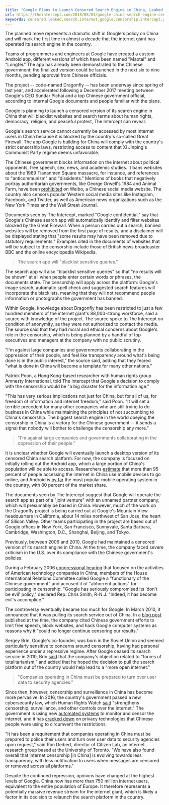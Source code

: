 ```yaml
---
title: "Google Plans to Launch Censored Search Engine in China, Leaked Documents Reveal"
url: https://theintercept.com/2018/08/01/google-china-search-engine-censorship/
keywords: censored,leaked,search,internet,google,censorship,intercept,googles,documents,app,engine,reveal,plans,china,websites,launch,chinese
---
```

The planned move represents a dramatic shift in Google's policy on China and will mark the first time in almost a decade that the internet giant has operated its search engine in the country.

Teams of programmers and engineers at Google have created a custom Android app, different versions of which have been named "Maotai" and "Longfei." The app has already been demonstrated to the Chinese government; the finalized version could be launched in the next six to nine months, pending approval from Chinese officials.

The project -- code-named Dragonfly -- has been underway since spring of last year, and accelerated following a December 2017 meeting between Google's CEO Sundar Pichai and a top Chinese government official, according to internal Google documents and people familiar with the plans.

Google is planning to launch a censored version of its search engine in China that will blacklist websites and search terms about human rights, democracy, religion, and peaceful protest, The Intercept can reveal.

Google's search service cannot currently be accessed by most internet users in China because it is blocked by the country's so-called Great Firewall. The app Google is building for China will comply with the country's strict censorship laws, restricting access to content that Xi Jinping's Communist Party regime deems unfavorable.

The Chinese government blocks information on the internet about political opponents, free speech, sex, news, and academic studies. It bans websites about the 1989 Tiananmen Square massacre, for instance, and references to "anticommunism" and "dissidents." Mentions of books that negatively portray authoritarian governments, like George Orwell's 1984 and Animal Farm, have been [prohibited](https://chinadigitaltimes.net/2018/02/sensitive-words-emperor-xi-jinping-ascend-throne/) on Weibo, a Chinese social media website. The country also censors popular Western social media sites like Instagram, Facebook, and Twitter, as well as American news organizations such as the New York Times and the Wall Street Journal.

Documents seen by The Intercept, marked "Google confidential," say that Google's Chinese search app will automatically identify and filter websites blocked by the Great Firewall. When a person carries out a search, banned websites will be removed from the first page of results, and a disclaimer will be displayed stating that "some results may have been removed due to statutory requirements." Examples cited in the documents of websites that will be subject to the censorship include those of British news broadcaster BBC and the online encyclopedia Wikipedia.

> The search app will "blacklist sensitive queries."

The search app will also "blacklist sensitive queries" so that "no results will be shown" at all when people enter certain words or phrases, the documents state. The censorship will apply across the platform: Google's image search, automatic spell check and suggested search features will incorporate the blacklists, meaning that they will not recommend people information or photographs the government has banned.

Within Google, knowledge about Dragonfly has been restricted to just a few hundred members of the internet giant's 88,000-strong workforce, said a source with knowledge of the project. The source spoke to The Intercept on condition of anonymity, as they were not authorized to contact the media. The source said that they had moral and ethical concerns about Google's role in the censorship, which is being planned by a handful of top executives and managers at the company with no public scrutiny.

"I'm against large companies and governments collaborating in the oppression of their people, and feel like transparency around what's being done is in the public interest," the source said, adding that they feared "what is done in China will become a template for many other nations."

Patrick Poon, a Hong Kong-based researcher with human rights group Amnesty International, told The Intercept that Google's decision to comply with the censorship would be "a big disaster for the information age."

"This has very serious implications not just for China, but for all of us, for freedom of information and internet freedom," said Poon. "It will set a terrible precedent for many other companies who are still trying to do business in China while maintaining the principles of not succumbing to China's censorship. The biggest search engine in the world obeying the censorship in China is a victory for the Chinese government -- it sends a signal that nobody will bother to challenge the censorship any more."

> "I'm against large companies and governments collaborating in the oppression of their people."

It is unclear whether Google will eventually launch a desktop version of its censored China search platform. For now, the company is focused on initially rolling out the Android app, which a large portion of China's population will be able to access. Researchers [estimate](https://www.emarketer.com/Article/More-than-95-of-Internet-Users-China-Use-Mobile-Devices-Go-Online/1015155) that more than 95 percent of people accessing the internet in China use mobile devices to go online, and Android is [by far](https://www.statista.com/statistics/262176/market-share-held-by-mobile-operating-systems-in-china/) the most popular mobile operating system in the country, with 80 percent of the market share.

The documents seen by The Intercept suggest that Google will operate the search app as part of a "joint venture" with an unnamed partner company, which will presumably be based in China. However, much of the work on the Dragonfly project is being carried out at Google's Mountain View headquarters in California, about 14 miles northwest of San Jose, the heart of Silicon Valley. Other teams participating in the project are based out of Google offices in New York, San Francisco, Sunnyvale, Santa Barbara, Cambridge, Washington, D.C., Shanghai, Beijing, and Tokyo.

Previously, between 2006 and 2010, Google had maintained a censored version of its search engine in China. At the time, the company faced severe criticism in the U.S. over its compliance with the Chinese government's policies.

During a February 2006 [congressional hearing](https://www.c-span.org/video/?191220-1/internet-china) that focused on the activities of American technology companies in China, members of the House International Relations Committee called Google a "functionary of the Chinese government" and accused it of "abhorrent actions" for participating in censorship. "Google has seriously compromised its 'don't be evil' policy," declared Rep. Chris Smith, R-N.J. "Indeed, it has become evil's accomplice."

The controversy eventually became too much for Google. In March 2010, it announced that it was pulling its search service out of China. In a [blog post](https://googleblog.blogspot.com/2010/03/new-approach-to-china-update.html) published at the time, the company cited Chinese government efforts to limit free speech, block websites, and hack Google computer systems as reasons why it "could no longer continue censoring our results."

Sergey Brin, Google's co-founder, was born in the Soviet Union and seemed particularly sensitive to concerns around censorship, having had personal experience under a repressive regime. After Google ceased its search service in 2010, Brin [said](https://www.telegraph.co.uk/technology/google/7503641/Sergey-Brin-My-upbringing-in-USSR-helped-shape-Googles-views-on-China.html) that the company's objection related to "forces of totalitarianism," and added that he hoped the decision to pull the search platform out of the country would help lead to a "more open internet."

> "Companies operating in China must be prepared to turn over user data to security agencies."

Since then, however, censorship and surveillance in China has become more pervasive. In 2016, the country's government passed a new cybersecurity law, which Human Rights Watch [said](https://www.hrw.org/news/2016/11/06/china-abusive-cybersecurity-law-set-be-passed) "strengthens censorship, surveillance, and other controls over the internet." The government is using new [automated systems](https://money.cnn.com/2018/03/01/technology/china-wechat-censorship-ai/index.html?iid=EL) to monitor and censor the internet, and it has [cracked down](https://www.scmp.com/news/china/policies-politics/article/2064587/chinas-move-clean-vpns-and-strengthen-great-firewall) on privacy technologies that Chinese people were using to circumvent the restrictions.

"It has been a requirement that companies operating in China must be prepared to police their users and turn over user data to security agencies upon request," said Ron Deibert, director of Citizen Lab, an internet research group based at the University of Toronto. "We have also found overall that internet censorship \[in China\] is evolving towards less transparency, with less notification to users when messages are censored or removed across all platforms."

Despite the continued repression, opinions have changed at the highest levels of Google. China now has more than 750 million internet users, equivalent to the entire population of Europe. It therefore represents a potentially massive revenue stream for the internet giant, which is likely a factor in its decision to relaunch the search platform in the country.
